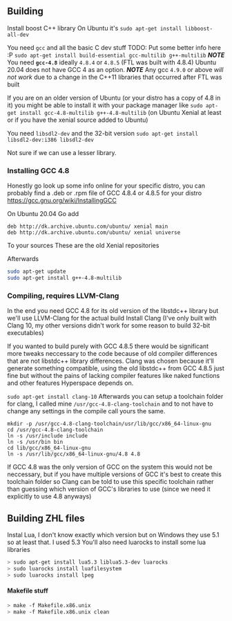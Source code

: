 ## Building

Install boost C++ library
On Ubuntu it's
`sudo apt-get install libboost-all-dev`

You need `gcc` and all the basic C dev stuff
TODO: Put some better info here :P
`sudo apt-get install build-essential gcc-multilib g++-multilib`
***NOTE*** You need **`gcc-4.8`** ideally `4.8.4` or `4.8.5` (FTL was built with 4.8.4) Ubuntu 20.04 does not have GCC 4 as an option.
***NOTE*** Any gcc `4.9.0` or above *will not work* due to a change in the C++11 libraries that occurred after FTL was built

If you are on an older version of Ubuntu (or your distro has a copy of 4.8 in it) you might be able to install it with your package manager like
`sudo apt-get install gcc-4.8-multilib g++-4.8-multilib` (on Ubuntu Xenial at least or if you have the xenial source added to Ubuntu)

You need `libsdl2-dev` and the 32-bit version
`sudo apt-get install libsdl2-dev:i386 libsdl2-dev`

Not sure if we can use a lesser library.

### Installing GCC 4.8
Honestly go look up some info online for your specific distro, you can probably find a .deb or .rpm file of GCC 4.8.4 or 4.8.5 for your distro
https://gcc.gnu.org/wiki/InstallingGCC

On Ubuntu 20.04
Go add
```
deb http://dk.archive.ubuntu.com/ubuntu/ xenial main
deb http://dk.archive.ubuntu.com/ubuntu/ xenial universe
```
To your sources
These are the old Xenial repositories

Afterwards
```sh
sudo apt-get update
sudo apt-get install g++-4.8-multilib
```

### Compiling, requires LLVM-Clang
In the end you need GCC 4.8 for its old version of the libstdc++ library but we'll use LLVM-Clang for the actual build
Install Clang (I've only built with Clang 10, my other versions didn't work for some reason to build 32-bit executables)

If you wanted to build purely with GCC 4.8.5 there would be significant more tweaks neccessary to the code because of old compiler differences that are not libstdc++ library differences.
Clang was chosen because it'll generate something compatible, using the old libstdc++ from GCC 4.8.5 just fine but without the pains of lacking compiler features like naked functions and other features Hyperspace depends on.

`sudo apt-get install clang-10`
Afterwards you can setup a toolchain folder for clang, I called mine `/usr/gcc-4.8-clang-toolchain` and to not have to change any settings in the compile call yours the same.

```
mkdir -p /usr/gcc-4.8-clang-toolchain/usr/lib/gcc/x86_64-linux-gnu
cd /usr/gcc-4.8-clang-toolchain
ln -s /usr/include include
ln -s /usr/bin bin
cd lib/gcc/x86_64-linux-gnu
ln -s /usr/lib/gcc/x86_64-linux-gnu/4.8 4.8
```

If GCC 4.8 was the only version of GCC on the system this would not be neccessary, but if you have multiple versions of GCC it's best to create this toolchain folder so Clang can be told to use this specific toolchain rather than guessing which version of GCC's libraries to use (since we need it explicitly to use 4.8 anyways)

## Building ZHL files
Instal Lua, I don't know exactly which version but on Windows they use 5.1 so at least that.
I used 5.3
You'll also need luarocks to install some lua libraries

```sh
> sudo apt-get install lua5.3 liblua5.3-dev luarocks
> sudo luarocks install luafilesystem
> sudo luarocks install lpeg
```


#### Makefile stuff
```sh
> make -f Makefile.x86.unix
> make -f Makefile.x86.unix clean
```

